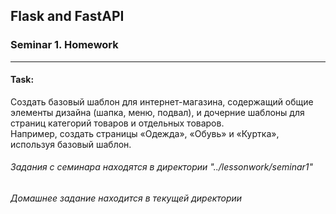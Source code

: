 ## Flask and FastAPI
### Seminar 1. Homework

---
#### Task:
Создать базовый шаблон для интернет-магазина, 
содержащий общие элементы дизайна (шапка, меню, подвал), 
и дочерние шаблоны для страниц категорий товаров и отдельных товаров.  
Например, создать страницы «Одежда», «Обувь» и «Куртка», используя базовый шаблон.

###### Задания с семинара находятся в директории "../lessonwork/seminar1"
###### Домашнее задание находится в текущей директории